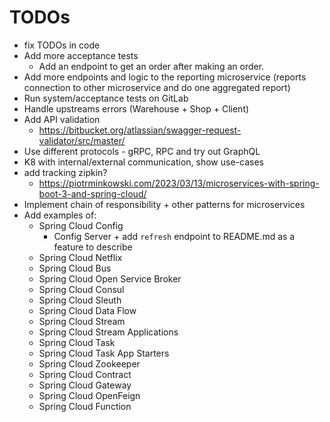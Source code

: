# TODOs

- fix TODOs in code
- Add more acceptance tests
  - Add an endpoint to get an order after making an order.
- Add more endpoints and logic to the reporting microservice (reports connection to other microservice and do one aggregated report)
- Run system/acceptance tests on GitLab
- Handle upstreams errors (Warehouse + Shop + Client)
- Add API validation
  - https://bitbucket.org/atlassian/swagger-request-validator/src/master/
- Use different protocols - gRPC, RPC and try out GraphQL
- K8 with internal/external communication, show use-cases
- add tracking zipkin?
  - https://piotrminkowski.com/2023/03/13/microservices-with-spring-boot-3-and-spring-cloud/
- Implement chain of responsibility + other patterns for microservices
- Add examples of:
  - Spring Cloud Config
    - Config Server + add `refresh` endpoint to README.md as a feature to describe
  - Spring Cloud Netflix
  - Spring Cloud Bus
  - Spring Cloud Open Service Broker
  - Spring Cloud Consul
  - Spring Cloud Sleuth
  - Spring Cloud Data Flow
  - Spring Cloud Stream
  - Spring Cloud Stream Applications
  - Spring Cloud Task
  - Spring Cloud Task App Starters
  - Spring Cloud Zookeeper
  - Spring Cloud Contract
  - Spring Cloud Gateway
  - Spring Cloud OpenFeign
  - Spring Cloud Function
